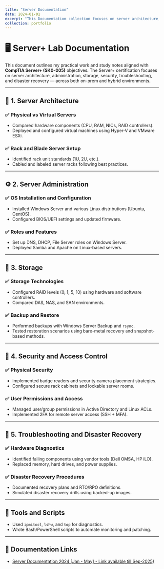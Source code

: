 ```yaml
---
title: "Server Documentation"
date: 2024-01-01
excerpt: "This Documentation collection focuses on server architecture, administration, storage, security, troubleshooting, and disaster recovery — across both on-prem and hybrid environments. <br/><img src='/images/2024-portfolio-image/2024-server.gif'>"
collection: portfolio
---
```




# 🖥️ Server+ Lab Documentation

This document outlines my practical work and study notes aligned with **CompTIA Server+ (SK0-005)** objectives. The Server+ certification focuses on server architecture, administration, storage, security, troubleshooting, and disaster recovery — across both on-prem and hybrid environments.

---

## 🧱 1. Server Architecture

### ✅ Physical vs Virtual Servers
- Compared hardware components (CPU, RAM, NICs, RAID controllers).
- Deployed and configured virtual machines using Hyper-V and VMware ESXi.

### ✅ Rack and Blade Server Setup
- Identified rack unit standards (1U, 2U, etc.).
- Cabled and labeled server racks following best practices.

---

## ⚙️ 2. Server Administration

### ✅ OS Installation and Configuration
- Installed Windows Server and various Linux distributions (Ubuntu, CentOS).
- Configured BIOS/UEFI settings and updated firmware.

### ✅ Roles and Features
- Set up DNS, DHCP, File Server roles on Windows Server.
- Deployed Samba and Apache on Linux-based servers.

---

## 💽 3. Storage

### ✅ Storage Technologies
- Configured RAID levels (0, 1, 5, 10) using hardware and software controllers.
- Compared DAS, NAS, and SAN environments.

### ✅ Backup and Restore
- Performed backups with Windows Server Backup and `rsync`.
- Tested restoration scenarios using bare-metal recovery and snapshot-based methods.

---

## 🔐 4. Security and Access Control

### ✅ Physical Security
- Implemented badge readers and security camera placement strategies.
- Configured secure rack cabinets and lockable server rooms.

### ✅ User Permissions and Access
- Managed user/group permissions in Active Directory and Linux ACLs.
- Implemented 2FA for remote server access (SSH + MFA).

---

## 🧯 5. Troubleshooting and Disaster Recovery

### ✅ Hardware Diagnostics
- Identified failing components using vendor tools (Dell OMSA, HP iLO).
- Replaced memory, hard drives, and power supplies.

### ✅ Disaster Recovery Procedures
- Documented recovery plans and RTO/RPO definitions.
- Simulated disaster recovery drills using backed-up images.

---

## 🧰 Tools and Scripts

- Used `ipmitool`, `lshw`, and `top` for diagnostics.
- Wrote Bash/PowerShell scripts to automate monitoring and patching.

---

## 🔗  Documentation Links

- [Server Documentation 2024 [Jan - May] - Link available till Sep-2025)](https://mycamosun-my.sharepoint.com/:f:/g/personal/c0517138_camosun_ca/EtihHkV6OqFGlkTD2YuWhNEBh_CSiFCgiezQL_7PGO-Jcw?e=masqeg)


